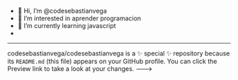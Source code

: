 - 👋 Hi, I’m @codesebastianvega
- 👀 I’m interested in  aprender programacion
- 🌱 I’m currently learning javascript
- 
---
codesebastianvega/codesebastianvega is a ✨ special ✨ repository because its `README.md` (this file) appears on your GitHub profile.
You can click the Preview link to take a look at your changes.
--->
